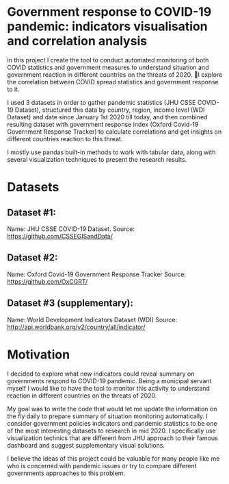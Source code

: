 # Government response to COVID-19 pandemic: indicators visualisation and correlation analysis

In this project I create the tool to conduct automated monitoring of both COVID statistics and government measures to understand situation and government reaction in different countries on the threats of 2020. I explore the correlation between COVID spread statistics and government response to it.

I used 3 datasets in order to gather pandemic statistics (JHU CSSE COVID-19 Dataset), structured this data by country, region, income level (WDI Dataset) and date since January 1st 2020 till today, and then combined resulting dataset with government response index (Oxford Covid-19 Government Response Tracker) to calculate correlations and get insights on different countries reaction to this threat.

I mostly use pandas built-in methods to work with tabular data, along with several visualization techniques to present the research results.


# Datasets

## Dataset #1:
Name: JHU CSSE COVID-19 Dataset.
Source: https://github.com/CSSEGISandData/

## Dataset #2:
Name: Oxford Covid-19 Government Response Tracker
Source: https://github.com/OxCGRT/

## Dataset #3 (supplementary):
Name: World Development Indicators Dataset (WDI)
Source: http://api.worldbank.org/v2/country/all/indicator/

# Motivation

I decided to explore what new indicators could reveal summary on governments respond to COVID-19 pandemic. Being a municipal servant myself I would like to have the tool to monitor this activity to understand reaction in different countries on the threats of 2020. 

My goal was to write the code that would let me update the information on the fly daily to prepare summary of situation monitoring automatically.
I consider government policies indicators and pandemic statistics to be one of the most interesting datasets to research in mid 2020. I specifically use visualization technics that are different from JHU approach to their famous dashboard and suggest supplementary visual solutions. 

I believe the ideas of this project could be valuable for many people like me who is concerned with pandemic issues or try to compare different governments approaches to this problem.
